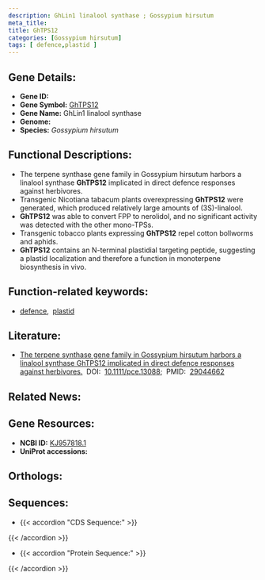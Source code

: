 ```yaml
---
description: GhLin1 linalool synthase ; Gossypium hirsutum
meta_title:
title: GhTPS12
categories: [Gossypium hirsutum]
tags: [ defence,plastid ]
---
```


## Gene Details:
- **Gene ID:** []()
- **Gene Symbol:** <u>GhTPS12</u>
- **Gene Name:** GhLin1 linalool synthase
- **Genome:** []()
- **Species:** *Gossypium hirsutum*

## Functional Descriptions:
   - The terpene synthase gene family in Gossypium hirsutum harbors a linalool synthase **GhTPS12** implicated in direct defence responses against herbivores.
   - Transgenic Nicotiana tabacum plants overexpressing **GhTPS12** were generated, which produced relatively large amounts of (3S)-linalool.
   - **GhTPS12** was able to convert FPP to nerolidol, and no significant activity was detected with the other mono-TPSs.
   - Transgenic tobacco plants expressing **GhTPS12** repel cotton bollworms and aphids.
   - **GhTPS12** contains an N-terminal plastidial targeting peptide, suggesting a plastid localization and therefore a function in monoterpene biosynthesis in vivo.

## Function-related keywords:
   - [defence](/tags/defence/),&nbsp;&nbsp;[plastid](/tags/plastid/)

## Literature:
   - [The terpene synthase gene family in Gossypium hirsutum harbors a linalool synthase GhTPS12 implicated in direct defence responses against herbivores.](https://doi.org/10.1111/pce.13088)&nbsp;&nbsp;DOI:&nbsp;&nbsp;[10.1111/pce.13088](https://doi.org/10.1111/pce.13088);&nbsp;&nbsp;PMID:&nbsp;&nbsp;[29044662](https://pubmed.ncbi.nlm.nih.gov/29044662/)

## Related News:

## Gene Resources:
- **NCBI ID:**  [KJ957818.1](https://www.ncbi.nlm.nih.gov/gene/?term=KJ957818.1)
- **UniProt accessions:**  [](https://www.uniprot.org/uniprotkb//entry)

## Orthologs:

## Sequences:
- {{< accordion "CDS Sequence:" >}}

{{< /accordion >}}
- {{< accordion "Protein Sequence:" >}}

{{< /accordion >}}
